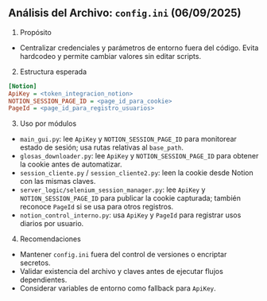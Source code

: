 ﻿## Análisis del Archivo: `config.ini` (06/09/2025)

1) Propósito

- Centralizar credenciales y parámetros de entorno fuera del código. Evita hardcodeo y permite cambiar valores sin editar scripts.

2) Estructura esperada

```ini
[Notion]
ApiKey = <token_integracion_notion>
NOTION_SESSION_PAGE_ID = <page_id_para_cookie>
PageId = <page_id_para_registro_usuarios>
```

3) Uso por módulos

- `main_gui.py`: lee `ApiKey` y `NOTION_SESSION_PAGE_ID` para monitorear estado de sesión; usa rutas relativas al `base_path`.
- `glosas_downloader.py`: lee `ApiKey` y `NOTION_SESSION_PAGE_ID` para obtener la cookie antes de automatizar.
- `session_cliente.py` / `session_cliente2.py`: leen la cookie desde Notion con las mismas claves.
- `server_logic/selenium_session_manager.py`: lee `ApiKey` y `NOTION_SESSION_PAGE_ID` para publicar la cookie capturada; también reconoce `PageId` si se usa para otros registros.
- `notion_control_interno.py`: usa `ApiKey` y `PageId` para registrar usos diarios por usuario.

4) Recomendaciones

- Mantener `config.ini` fuera del control de versiones o encriptar secretos.
- Validar existencia del archivo y claves antes de ejecutar flujos dependientes.
- Considerar variables de entorno como fallback para `ApiKey`.
